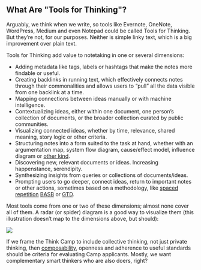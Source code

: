 ## What Are "Tools for Thinking"?

Arguably, we think when we write, so tools like Evernote, OneNote, WordPress, Medium and even Notepad could be called Tools for Thinking. But they’re not, for our purposes. Neither is simple linky text, which is a big improvement over plain text. 

Tools for Thinking add value to notetaking in one or several dimensions:

- Adding metadata like tags, labels or hashtags that make the notes more findable or useful.
- Creating backlinks in running text, which effectively connects notes through their commonalities and allows users to “pull” all the data visible from one backlink at a time. 
- Mapping connections between ideas manually or with machine intelligence. 
- Contextualizing ideas, either within one document, one person’s collection of documents, or the broader collection curated by public communities. 
- Visualizing connected ideas, whether by time, relevance, shared meaning, story logic or other criteria.
- Structuring notes into a form suited to the task at hand, whether with an argumentation map, system flow diagram, cause/effect model, influence diagram or [other kind](https://bra.in/2qZB7d).
- Discovering new, relevant documents or ideas. Increasing happenstance, serendipity. 
- Synthesizing insights from queries or collections of documents/ideas.
- Prompting users to go deeper, connect ideas, return to important notes or other actions, sometimes based on a methodology, like [spaced repetition](https://bra.in/5q5MVq) [BASB](https://bra.in/5jQ3BE) or [GTD](https://bra.in/8q5r7V).

Most tools come from one or two of these dimensions; almost none cover all of them. A radar (or spider) diagram is a good way to visualize them (this illustration doesn’t map to the dimensions above, but should): 

![](https://lh3.googleusercontent.com/9zjodqam6FnrbWR5PlgTOcg2qQCtDZUDdi8XceTQ7QgfWq_AVL4K2Y5IQxgjv1alEqETT_bXT6NMNNWnejpCjozGCf1vATa1hycodxiBrdsP7XHr8a1p7qvDgF-zLfgrKpOTQpT0IEe8ys4Y)

If we frame the Think Camp to include collective thinking, not just private thinking, then [composability](https://en.wikipedia.org/wiki/Composability), openness and adherence to useful standards should be criteria for evaluating Camp applicants. Mostly, we want complementary smart thinkers who are also doers, right?
